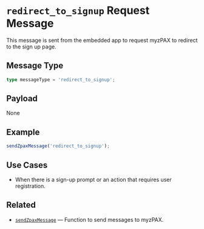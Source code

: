 # `redirect_to_signup` Request Message

This message is sent from the embedded app to request myzPAX to redirect to the sign up page.

## Message Type

```ts
type messageType = 'redirect_to_signup';
```

## Payload

None

## Example

```ts
sendZpaxMessage('redirect_to_signup');
```

## Use Cases

- When there is a sign-up prompt or an action that requires user registration.

## Related

- [`sendZpaxMessage`](../sendZpaxMessage.md) — Function to send messages to myzPAX.
